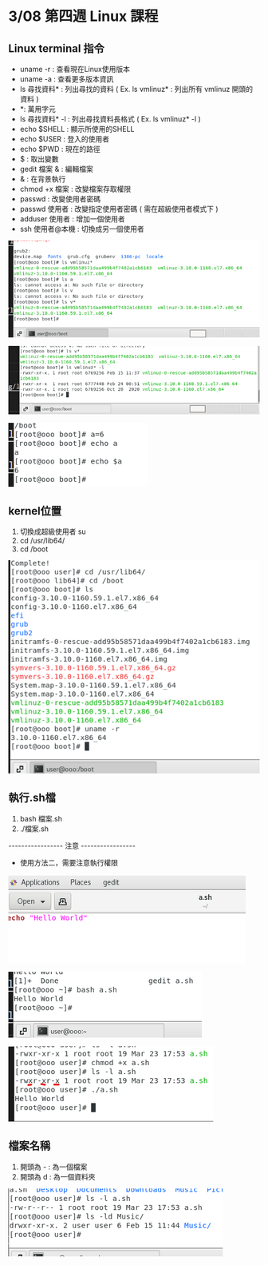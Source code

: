 # 3/08 第四週 Linux 課程

## Linux terminal 指令
* uname -r : 查看現在Linux使用版本
* uname -a : 查看更多版本資訊
* ls 尋找資料* : 列出尋找的資料 ( Ex. ls vmlinuz* : 列出所有 vmlinuz 開頭的資料 )
* *: 萬用字元 
* ls 尋找資料* -l : 列出尋找資料長格式 ( Ex. ls vmlinuz* -l )
* echo $SHELL : 顯示所使用的SHELL
* echo $USER : 登入的使用者
* echo $PWD : 現在的路徑
* $ : 取出變數
* gedit 檔案 & : 編輯檔案
* & : 在背景執行
* chmod +x 檔案 : 改變檔案存取權限
* passwd : 改變使用者密碼
* passwd 使用者 : 改變指定使用者密碼 ( 需在超級使用者模式下 )
* adduser 使用者 : 增加一個使用者
* ssh 使用者@本機 : 切換成另一個使用者

![](https://github.com/yucing/linux/blob/main/picture/vm.png)

![](https://github.com/yucing/linux/blob/main/picture/-l.png)

![](https://github.com/yucing/linux/blob/main/picture/echo1.png)

## kernel位置
1. 切換成超級使用者 su
2. cd /usr/lib64/
3. cd /boot

![](https://github.com/yucing/linux/blob/main/picture/kernel.png)

## 執行.sh檔
1. bash 檔案.sh
2. ./檔案.sh

----------------- 注意 -----------------

* 使用方法二，需要注意執行權限

![](https://github.com/yucing/linux/blob/main/picture/bash1.png)

![](https://github.com/yucing/linux/blob/main/picture/bash2.png)

![](https://github.com/yucing/linux/blob/main/picture/bash3.png)

## 檔案名稱
1. 開頭為 - : 為一個檔案
2. 開頭為 d : 為一個資料夾

![](https://github.com/yucing/linux/blob/main/picture/filename.png)